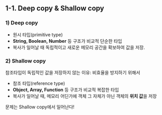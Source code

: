 ## 1-1. Deep copy & Shallow copy

### 1) Deep copy

* 원시 타입(primitive type)
* **String, Boolean, Number** 등 구조가 비교적 단순한 타입
* 복사가 일어날 때 독립적이고 새로운 메모리 공간을 확보하여 값을 저장.

### 2) Shallow copy

참조타입이 독립적인 값을 저장하지 않는 이유: 비효율을 방지하기 위해서

* 참조 타입(reference type)
* **Object, Array, Function** 등 구조가 비교적 복잡한 타입
* 복사가 일어날 때, 메모리 어딘가에 객체 그 자체가 아닌 객체의 **위치 값**을 저장



문제는 Shallow copy에서 일어난다!

